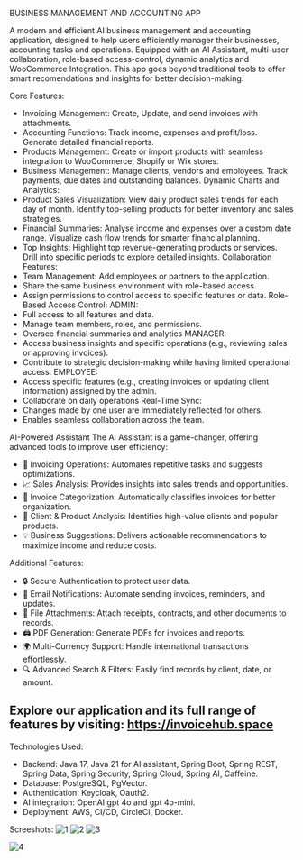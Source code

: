 BUSINESS MANAGEMENT AND ACCOUNTING APP

A modern and efficient AI business management and accounting application, designed to help users efficiently manager their businesses,
accounting tasks and operations. Equipped with an AI Assistant, multi-user collaboration, role-based access-control, dynamic analytics and WooCommerce Integration. This app goes beyond traditional tools to offer smart recomendations and
insights for better decision-making.

Core Features:
  - Invoicing Management: Create, Update, and send invoices with attachments.
  - Accounting Functions: Track income, expenses and profit/loss. Generate detailed financial reports.
  - Products Management: Create or import products with seamless integration to WooCommerce, Shopify or Wix stores.
  - Business Management: Manage clients, vendors and employees. Track payments, due dates and outstanding balances.
Dynamic Charts and Analytics:
  - Product Sales Visualization: View daily product sales trends for each day of month. Identify top-selling products for better inventory and sales strategies.
  - Financial Summaries: Analyse income and expenses over a custom date range. Visualize cash flow trends for smarter financial planning.
  - Top Insights: Highlight top revenue-generating products or services. Drill into specific periods to explore detailed insights.
Collaboration Features:
  - Team Management: Add employees or partners to the application.
  - Share the same business environment with role-based access.
  - Assign permissions to control access to specific features or data.
Role-Based Access Control:
ADMIN:
  - Full access to all features and data.
  - Manage team members, roles, and permissions.
  - Oversee financial summaries and analytics
MANAGER:
  - Access business insights and specific operations (e.g., reviewing sales or approving invoices).
  - Contribute to strategic decision-making while having limited operational access.
EMPLOYEE:
  - Access specific features (e.g., creating invoices or updating client information) assigned by the admin.
  - Collaborate on daily operations
Real-Time Sync:
  - Changes made by one user are immediately reflected for others.
  - Enables seamless collaboration across the team.
    
AI-Powered Assistant
The AI Assistant is a game-changer, offering advanced tools to improve user efficiency:
 - 🤖 Invoicing Operations: Automates repetitive tasks and suggests optimizations.
 - 📈 Sales Analysis: Provides insights into sales trends and opportunities.
 - 📂 Invoice Categorization: Automatically classifies invoices for better organization.
 - 👥 Client & Product Analysis: Identifies high-value clients and popular products.
 - 💡 Business Suggestions: Delivers actionable recommendations to maximize income and reduce costs.

Additional Features:
 - 🔒 Secure Authentication to protect user data.
 - 📧 Email Notifications: Automate sending invoices, reminders, and updates.
 - 📂 File Attachments: Attach receipts, contracts, and other documents to records.
 - 🖨️ PDF Generation: Generate PDFs for invoices and reports.
 - 🌍 Multi-Currency Support: Handle international transactions effortlessly.
 - 🔍 Advanced Search & Filters: Easily find records by client, date, or amount.

Explore our application and its full range of features by visiting: https://invoicehub.space
--------------------------------------------------------------------------------------------------------------

Technologies Used:
  - Backend: Java 17, Java 21 for AI assistant, Spring Boot, Spring REST, Spring Data, Spring Security, Spring Cloud,
    Spring AI, Caffeine.
  - Database: PostgreSQL, PgVector.
  - Authentication: Keycloak, Oauth2.
  - AI integration: OpenAI gpt 4o and gpt 4o-mini.
  - Deployment: AWS, CI/CD, CircleCI, Docker.

Screeshots:
![1](https://github.com/user-attachments/assets/89ded796-90fa-41b0-a0bd-7b33318021d7)
![2](https://github.com/user-attachments/assets/2935b7f6-ba29-4f71-adfe-f7829d776b0d)
![3](https://github.com/user-attachments/assets/2ab59dac-1215-40ee-af00-1e36d5d66d60)

![4](https://github.com/user-attachments/assets/e9b89050-ad1e-4708-9fc1-cb95aeaaf0bc)



